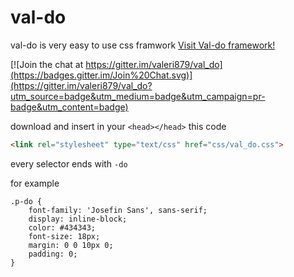 # val-do
val-do is very easy to use css framwork [Visit Val-do framework!](http://www.val-do.com)

[![Join the chat at https://gitter.im/valeri879/val_do](https://badges.gitter.im/Join%20Chat.svg)](https://gitter.im/valeri879/val_do?utm_source=badge&utm_medium=badge&utm_campaign=pr-badge&utm_content=badge)

download and insert in your ```<head></head>``` this code

```html
<link rel="stylesheet" type="text/css" href="css/val_do.css">
```

every selector ends with ```-do```

for example 

```
.p-do {
    font-family: 'Josefin Sans', sans-serif;
    display: inline-block;
    color: #434343;
    font-size: 18px;
    margin: 0 0 10px 0;
    padding: 0;
}

```
